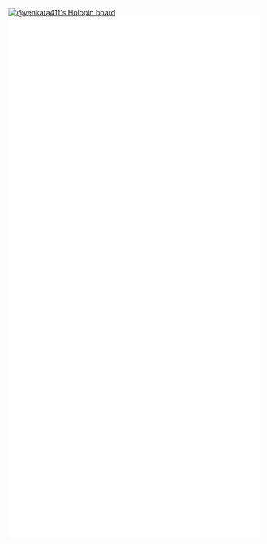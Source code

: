 [![@venkata411's Holopin board](https://holopin.io/api/user/board?user=venkata411)](https://holopin.io/@venkata411)
![img](github-metrics.svg)
